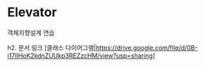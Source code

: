 # Elevator
객체지향설계 연습

h2. 문서 링크
[클래스 다이어그램|https://drive.google.com/file/d/0B-i17IlHoK2kdnZUUkp3REZzcHM/view?usp=sharing]
